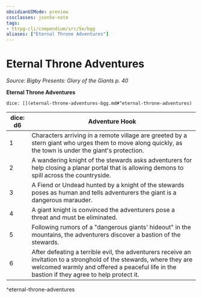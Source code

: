 ```yaml
---
obsidianUIMode: preview
cssclasses: json5e-note
tags:
- ttrpg-cli/compendium/src/5e/bgg
aliases: ["Eternal Throne Adventures"]
---
```

# Eternal Throne Adventures
*Source: Bigby Presents: Glory of the Giants p. 40* 

**Eternal Throne Adventures**

`dice: [](eternal-throne-adventures-bgg.md#^eternal-throne-adventures)`

| dice: d6 | Adventure Hook |
|----------|----------------|
| 1 | Characters arriving in a remote village are greeted by a stern giant who urges them to move along quickly, as the town is under the giant's protection. |
| 2 | A wandering knight of the stewards asks adventurers for help closing a planar portal that is allowing demons to spill across the countryside. |
| 3 | A Fiend or Undead hunted by a knight of the stewards poses as human and tells adventurers the giant is a dangerous marauder. |
| 4 | A giant knight is convinced the adventurers pose a threat and must be eliminated. |
| 5 | Following rumors of a "dangerous giants' hideout" in the mountains, the adventurers discover a bastion of the stewards. |
| 6 | After defeating a terrible evil, the adventurers receive an invitation to a stronghold of the stewards, where they are welcomed warmly and offered a peaceful life in the bastion if they agree to help protect it. |
^eternal-throne-adventures